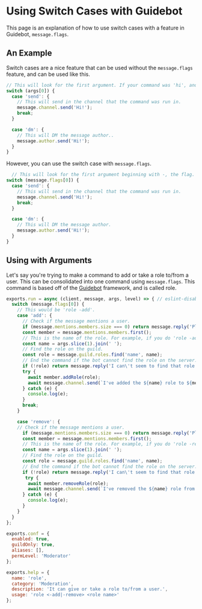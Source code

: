 # Using Switch Cases with Guidebot

This page is an explanation of how to use switch cases with a feature in Guidebot, `message.flags`.

## An Example

Switch cases are a nice feature that can be used without the `message.flags` feature, and can be used like this. 

```js
// This will look for the first argument. If your command was 'hi', and you did 'hi send', it would send 'Hi!' to the channel.
switch (args[0]) {  
  case 'send': {
    // This will send in the channel that the command was run in.
    message.channel.send('Hi!');
    break;
  }

  case 'dm': {
    // This will DM the message author..
    message.author.send('Hi!');
  }
}
```

However, you can use the switch case with `message.flags`.

```js
  // This will look for the first argument beginning with -, the flag. If your command was 'hi', and you did 'hi -send', it would send 'Hi!' to the channel.
switch (message.flags[0]) {
  case 'send': {
    // This will send in the channel that the command was run in.
    message.channel.send('Hi!');
    break;
  }

  case 'dm': {
    // This will DM the message author.
    message.author.send('Hi!');
  }
}
```

## Using with Arguments

Let's say you're trying to make a command to add or take a role to/from a user. This can be consolidated into one command using `message.flags`. This command is based off of the [Guidebot](https://github.com/AnIdiotsGuide/guidebot) framework, and is called role.

```js
exports.run = async (client, message, args, level) => { // eslint-disable-line no-unused-vars 
  switch (message.flags[0]) {
    // This would be 'role -add'.
    case 'add': {
      // Check if the message mentions a user.
      if (message.mentions.members.size === 0) return message.reply('Please mention a user to give the role to.');
      const member = message.mentions.members.first();
      // This is the name of the role. For example, if you do 'role -add @York#2400 The Idiot Himself', the name of the role would be 'The Idiot Himself'.
      const name = args.slice(1).join(' ');
      // Find the role on the guild.
      const role = message.guild.roles.find('name', name);
      // End the command if the bot cannot find the role on the server.
      if (!role) return message.reply('I can\'t seem to find that role.');
      try {
        await member.addRole(role);
        await message.channel.send(`I've added the ${name} role to ${member.dsiplayName}.`)
      } catch (e) {
        console.log(e);
      }
      break;
    }

    case 'remove': {
    // Check if the message mentions a user.
      if (message.mentions.members.size === 0) return message.reply('Please mention a user to take the role from.');
      const member = message.mentions.members.first();
      // This is the name of the role. For example, if you do 'role -remove @York#2400 The Idiot Himself', the name of the role would be 'The Idiot Himself'.
      const name = args.slice(1).join(' ');
      // Find the role on the guild.
      const role = message.guild.roles.find('name', name);
      // End the command if the bot cannot find the role on the server.
      if (!role) return message.reply('I can\'t seem to find that role.');
       try {
        await member.removeRole(role);
        await message.channel.send(`I've removed the ${name} role from ${member.displayName}.`)
      } catch (e) {
        console.log(e);
      }
    }
  }
};

exports.conf = {
  enabled: true,
  guildOnly: true,
  aliases: [],
  permLevel: 'Moderator'
};

exports.help = {
  name: 'role',
  category: 'Moderation',
  description: 'It can give or take a role to/from a user.',
  usage: 'role <-add|-remove> <role name>'
};
```
